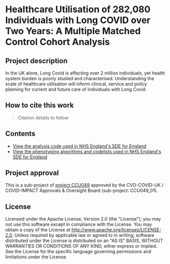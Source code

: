 # Healthcare Utilisation of 282,080 Individuals with Long COVID over Two Years: A Multiple Matched Control Cohort Analysis

## Project description

In the UK alone, Long Covid is affecting over 2 million individuals, yet health system burden is poorly studied and characterised. Understanding the scale of healthcare utilisation will inform clinical, service and policy planning for current and future care of individuals with Long Covid. 

## How to cite this work
> Citation details to follow

## Contents

* [View the analysis code used in NHS England's SDE for England](https://github.com/BHFDSC/CCU049_01/tree/main/code)
* [View the phenotyping algorithms and codelists used in NHS England's SDE for England](https://github.com/BHFDSC/CCU049_01/tree/main/phenotypes)

## Project approval

This is a sub-project of [project CCU049](https://github.com/BHFDSC/CCU049) approved by the CVD-COVID-UK / COVID-IMPACT Approvals & Oversight Board (sub-project: CCU049_01).

## License

Licensed under the Apache License, Version 2.0 (the "License"); you may not use this software except in compliance with the License. You may obtain a copy of the License at http://www.apache.org/licenses/LICENSE-2.0. Unless required by applicable law or agreed to in writing, software distributed under the License is distributed on an "AS IS" BASIS, WITHOUT WARRANTIES OR CONDITIONS OF ANY KIND, either express or implied. See the License for the specific language governing permissions and limitations under the License.
